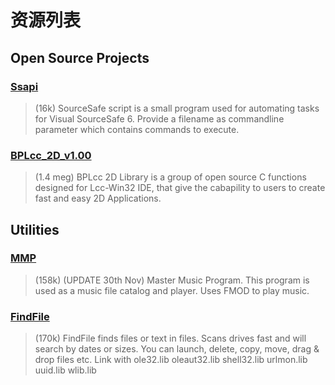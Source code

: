 # 资源列表

## Open Source Projects

### [Ssapi](https://github.com/f0ghua/lccReferenceBook/tree/master/src/Ssapi)
> (16k) SourceSafe script is a small program used for automating tasks for Visual SourceSafe 6. Provide a filename as commandline parameter which contains commands to execute.

### [BPLcc_2D_v1.00](https://github.com/f0ghua/lccReferenceBook/tree/master/src/BPLcc_2D_v1.00)
> (1.4 meg) BPLcc 2D Library is a group of open source C functions designed for Lcc-Win32 IDE, that give the cabapility to users to create fast and easy 2D Applications.

## Utilities

### [MMP](https://github.com/f0ghua/lccReferenceBook/tree/master/src/MMP)
> (158k) (UPDATE 30th Nov) Master Music Program. This program is used as a music file catalog and player. Uses FMOD to play music.

### [FindFile](https://github.com/f0ghua/lccReferenceBook/tree/master/src/FindFile)
> 	(170k) FindFile finds files or text in files. Scans drives fast and will search by dates or sizes. You can launch, delete, copy, move, drag & drop files etc. Link with ole32.lib oleaut32.lib shell32.lib urlmon.lib uuid.lib wlib.lib
